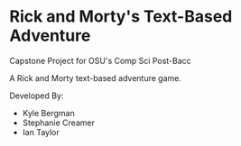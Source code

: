 # Rick and Morty's Text-Based Adventure
Capstone Project for OSU's Comp Sci Post-Bacc 


A Rick and Morty text-based adventure game.

Developed By:
- Kyle Bergman
- Stephanie Creamer
- Ian Taylor
